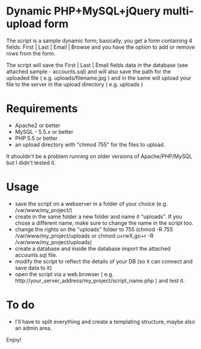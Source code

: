 # Dynamic PHP+MySQL+jQuery multi-upload form

The script is a sample dynamic form; basically, you get a form containing 4 fields: First | Last | Email | Browse  and you have the option to add or remove rows from the form.

The script will save the First | Last | Email fields data in the database (see attached sample - accounts.sql) and will also save the path for the uploaded file ( e.g. uploads/filename.jpg ) and in the same will upload your file to the server in the upload directory ( e.g. uploads )

# Requirements
- Apache2 or better
- MySQL - 5.5.x  or better
- PHP 5.5 or better
- an upload directory with "chmod 755" for the files to upload.

It shouldn't be a problem running on older versions of Apache/PHP/MySQL but I didn't tested it.

# Usage
- save the script on a webserver in a folder of your choice (e.g. /var/www/my_project/)
- create in the same folder a new folder and name it "uploads". If you chose a different name, make sure to change the name in the script too. 
- change the rights on the "uploads" folder to 755 (chmod -R 755 /var/www/my_project/uploads or chmod u+rwX,go+r -R /var/www/my_project/uploads)
- create a database and inside the database import the attached accounts.sql file.
- modify the script to reflect the details of your DB (so it can connect and save data to it)
- open the script via a web browser ( e.g. http://your_server_address/my_project/script_name.php ) and test it.


# To do
- I'll have to split everything and create a templating structure, maybe also an admin area.

Enjoy!
